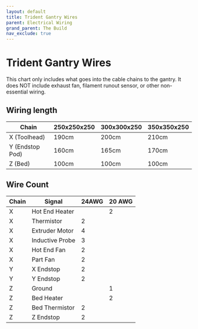 ```yaml
---
layout: default
title: Trident Gantry Wires
parent: Electrical Wiring
grand_parent: The Build
nav_exclude: true
---
```


# Trident Gantry Wires

This chart only includes what goes into the cable chains to the gantry.  It does NOT include exhaust fan, filament runout sensor, or other non-essential wiring.

## Wiring length

| Chain                              | 250x250x250 | 300x300x250 | 350x350x250 |
| ---------------------------------- | ----------- | ----------- | ----------- |
| X (Toolhead)    | 190cm       | 200cm       | 210cm       |
| Y (Endstop Pod) | 160cm       | 165cm       | 170cm       |
| Z (Bed)         | 100cm       | 100cm       | 100cm       |

## Wire Count

| Chain | Signal          | 24AWG | 20 AWG |
| ----- | --------------- | ----- | ------ |
| X     | Hot End Heater  |       | 2      |
| X     | Thermistor      | 2     |        |
| X     | Extruder Motor  | 4     |        |
| X     | Inductive Probe | 3     |        |
| X     | Hot End Fan     | 2     |        |
| X     | Part Fan        | 2     |        |
| Y     | X Endstop       | 2     |        |
| Y     | Y Endstop       | 2     |        |
| Z     | Ground          |       | 1      |
| Z     | Bed Heater      |       | 2      |
| Z     | Bed Thermistor  | 2     |        |
| Z     | Z Endstop       | 2     |        |

